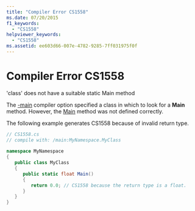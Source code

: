 ```yaml
---
title: "Compiler Error CS1558"
ms.date: 07/20/2015
f1_keywords: 
  - "CS1558"
helpviewer_keywords: 
  - "CS1558"
ms.assetid: ee603d66-007e-4782-9285-7ff031975f0f
---
```

# Compiler Error CS1558
'class' does not have a suitable static Main method  
  
 The [-main](../language-reference/compiler-options/main-compiler-option.md) compiler option specified a class in which to look for a **Main** method. However, the [Main](../programming-guide/main-and-command-args/index.md) method was not defined correctly.  
  
 The following example generates CS1558 because of invalid return type.  
  
```csharp  
// CS1558.cs  
// compile with: /main:MyNamespace.MyClass  
  
namespace MyNamespace  
{  
   public class MyClass  
   {  
      public static float Main()   
      {  
         return 0.0; // CS1558 because the return type is a float.  
      }  
   }  
}  
```
